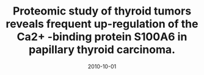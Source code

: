 ---
link: https://dx.doi.org/10.1089/thy.2009.0400
journal: Thyroid &#58; official journal of the American Thyroid Association
title: Proteomic study of thyroid tumors reveals frequent up-regulation of the Ca2+ -binding protein S100A6 in papillary thyroid carcinoma.
date: 2010-10-01
authors: Sofiadis, A, Dinets, A, Orre, LM, Branca, RM, Juhlin, CC, Foukakis, T, Wallin, G, Höög, A, Hulchiy, M, Zedenius, J, Larsson, C, Lehtiö, J
---
